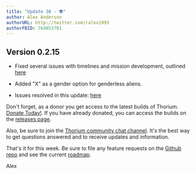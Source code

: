 ```yaml
---
title: "Update 38 - 👽"
author: Alex Anderson
authorURL: http://twitter.com/ralex1993
authorFBID: 764853781
---
```


## Version 0.2.15

* Fixed several issues with timelines and mission development, outlined
  [here](https://github.com/Thorium-Sim/thorium/issues/664)
* Added "X" as a gender option for genderless aliens.

* Issues resolved in this update:
  [here](https://github.com/Thorium-Sim/thorium/issues?utf8=✓&q=is%3Aissue+is%3Aclosed+closed%3A2018-04-01..2018-04-07)

Don't forget, as a donor you get access to the latest builds of Thorium.
[Donate Today!](/en/donate). If you have already donated, you can access the
builds on the [releases page](/en/releases).

Also, be sure to join the
[Thorium community chat channel](https://discord.gg/UvxTQZz). It's the best way
to get questions answered and to receive updates and information.

That's it for this week. Be sure to file any feature requests on the
[Github repo](https://github.com/Thorium-Sim/thorium/issues) and see the current
[roadmap](https://github.com/Thorium-Sim/thorium/projects/2).

Alex
